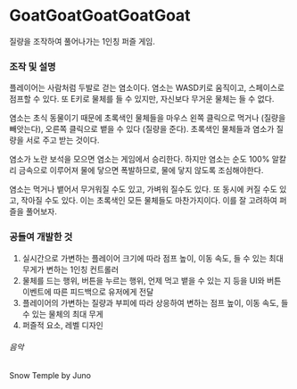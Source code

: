 # GoatGoatGoatGoatGoat
질량을 조작하여 풀어나가는 1인칭 퍼즐 게임.

### 조작 및 설명
플레이어는 사람처럼 두발로 걷는 염소이다.
염소는 WASD키로 움직이고, 스페이스로 점프할 수 있다. 또 E키로 물체를 들 수 있지만, 자신보다 무거운 물체는 들 수 없다.

염소는 초식 동물이기 때문에 초록색인 물체들을 마우스 왼쪽 클릭으로 먹거나 (질량을 빼앗는다), 오른쪽 클릭으로 뱉을 수 있다 (질량을 준다).
초록색인 물체들과 염소가 질량을 서로 주고 받는 것이다.

염소가 노란 보석을 모으면 염소는 게임에서 승리한다.
하지만 염소는 순도 100% 알칼리 금속으로 이루어져 물에 닿으면 폭발하므로, 물에 닿지 않도록 조심해야한다.

염소는 먹거나 뱉어서 무거워질 수도 있고, 가벼워 질수도 있다. 또 동시에 커질 수도 있고, 작아질 수도 있다. 이는 초록색인 모든 물체들도 마찬가지이다. 이를 잘 고려하여 퍼즐을 풀어보자.

### 공들여 개발한 것
1. 실시간으로 가변하는 플레이어 크기에 따라 점프 높이, 이동 속도, 들 수 있는 최대 무게가 변하는 1인칭 컨트롤러
1. 물체를 드는 행위, 버튼을 누르는 행위, 언제 먹고 뱉을 수 있는 지 등을 UI와 버튼 이벤트에 따른 피드백으로 유저에게 전달
1. 플레이어의 가변하는 질량과 부피에 따라 상응하여 변하는 점프 높이, 이동 속도, 들수 있는 물체의 최대 무게
1. 퍼즐적 요소, 레벨 디자인

###### 음악
Snow Temple by Juno
